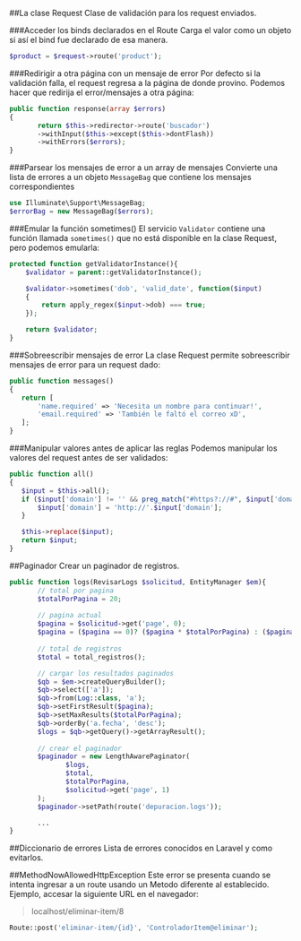 ##La clase Request
Clase de validación para los request enviados.

###Acceder los binds declarados en el Route
Carga el valor como un objeto si así el bind fue declarado de esa manera.
```php
$product = $request->route('product');
```

###Redirigir a otra página con un mensaje de error
Por defecto si la validación falla, el request regresa a la página de donde provino. Podemos hacer que redirija el error/mensajes a otra página:
```php
public function response(array $errors)
{
       return $this->redirector->route('buscador')
       ->withInput($this->except($this->dontFlash))
       ->withErrors($errors);
}
```

###Parsear los mensajes de error a un array de mensajes
Convierte una lista de errores a un objeto `MessageBag` que contiene los mensajes correspondientes
```php
use Illuminate\Support\MessageBag;
$errorBag = new MessageBag($errors);
```

###Emular la función sometimes()
El servicio `Validator` contiene una función llamada `sometimes()` que no está disponible en la clase Request, pero podemos emularla:
```php
protected function getValidatorInstance(){
    $validator = parent::getValidatorInstance();

    $validator->sometimes('dob', 'valid_date', function($input)
    {
        return apply_regex($input->dob) === true;
    });

    return $validator;
}
```

###Sobreescribir mensajes de error
La clase Request permite sobreescribir mensajes de error para un request dado:
```php
public function messages()
{
   return [
       'name.required' => 'Necesita un nombre para continuar!',
       'email.required' => 'También le faltó el correo xD',
   ];
}
```

###Manipular valores antes de aplicar las reglas
Podemos manipular los valores del request antes de ser validados:
```php
public function all()
{
   $input = $this->all();
   if ($input['domain'] != '' && preg_match("#https?://#", $input['domain']) === 0) {
       $input['domain'] = 'http://'.$input['domain'];
   }

   $this->replace($input);
   return $input;
}
```

##Paginador
Crear un paginador de registros.
```php
public function logs(RevisarLogs $solicitud, EntityManager $em){
       // total por pagina
       $totalPorPagina = 20;
       
       // pagina actual
       $pagina = $solicitud->get('page', 0);
       $pagina = ($pagina == 0)? ($pagina * $totalPorPagina) : ($pagina * $totalPorPagina) - $totalPorPagina;
       
       // total de registros
       $total = total_registros();

       // cargar los resultados paginados
       $qb = $em->createQueryBuilder();
       $qb->select(['a']);
       $qb->from(Log::class, 'a');
       $qb->setFirstResult($pagina);
       $qb->setMaxResults($totalPorPagina);
       $qb->orderBy('a.fecha', 'desc');
       $logs = $qb->getQuery()->getArrayResult();
       
       // crear el paginador
       $paginador = new LengthAwarePaginator(
              $logs, 
              $total, 
              $totalPorPagina, 
              $solicitud->get('page', 1)
       );
       $paginador->setPath(route('depuracion.logs'));

       ...
}
```

##Diccionario de errores
Lista de errores conocidos en Laravel y como evitarlos.

##MethodNowAllowedHttpException
Este error se presenta cuando se intenta ingresar a un route usando un Metodo diferente al establecido. Ejemplo, accesar la siguiente URL en el navegador:

> localhost/eliminar-item/8

```php
Route::post('eliminar-item/{id}', 'ControladorItem@eliminar');
```
